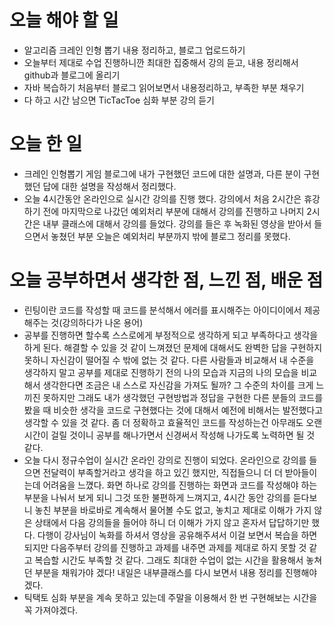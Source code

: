 # 오늘 해야 할 일
* 알고리즘 크레인 인형 뽑기 내용 정리하고, 블로그 업로드하기
* 오늘부터 제대로 수업 진행하니깐 최대한 집중해서 강의 듣고, 내용 정리해서 github과 블로그에 올리기
* 자바 복습하기 처음부터 블로그 읽어보면서 내용정리하고, 부족한 부분 채우기
* 다 하고 시간 남으면 TicTacToe 심화 부분 강의 듣기
# 오늘 한 일
* 크레인 인형뽑기 게임 블로그에 내가 구현했던 코드에 대한 설명과, 다른 분이 구현했던 답에 대한 설명을 작성해서 정리했다.
* 오늘 4시간동안 온라인으로 실시간 강의를 진행 했다. 강의에서 처음 2시간은 휴강하기 전에 마지막으로 나갔던
예외처리 부분에 대해서 강의를 진행하고 나머지 2시간은 내부 클래스에 대해서 강의를 들었다.
강의를 들은 후 녹화된 영상을 받아서 들으면서 놓쳤던 부분 오늘은 예외처리 부분까지 밖에 블로그 정리를 못했다.

# 오늘 공부하면서 생각한 점, 느낀 점, 배운 점
* 린팅이란 코드를 작성할 때 코드를 분석해서 에러를 표시해주는 아이디이에서 제공해주는 것(강의하다가 나온 용어)
* 공부를 진행하면 할수록 스스로에게 부정적으로 생각하게 되고 부족하다고 생각을 하게 된다. 해결할 수 있을 것 같이 느껴졌던
문제에 대해서도 완벽한 답을 구현하지 못하니 자신감이 떨어질 수 밖에 없는 것 같다. 
다른 사람들과 비교해서 내 수준을 생각하지 말고 공부를 제대로 진행하기 전의 나의 모습과 지금의 나의 모습을 비교해서 생각한다면
조금은 내 스스로 자신감을 가져도 될까? 그 수준의 차이를 크게 느끼진 못하지만 그래도 내가 생각했던 구현방법과 정답을 구현한
다른 분들의 코드를 봤을 때 비슷한 생각을 코드로 구현했다는 것에 대해서 예전에 비해서는 발전했다고 생각할 수 있을 것 같다.
좀 더 정확하고 효율적인 코드를 작성하는건 아무래도 오랜 시간이 걸릴 것이니 공부를 해나가면서 신경써서 작성해 나가도록
노력하면 될 것 같다.
* 오늘 다시 정규수업이 실시간 온라인 강의로 진행이 되었다. 온라인으로 강의를 들으면 전달력이 부족할거라고 생각을 하고 있긴 했지만,
직접들으니 더 더 받아들이는데 어려움을 느꼈다. 화면 하나로 강의를 진행하는 화면과 코드를 작성해야 하는 부분을 나눠서
보게 되니 그것 또한 불편하게 느껴지고, 4시간 동안 강의를 듣다보니 놓친 부분을 바로바로 계속해서 물어볼 수도 없고,
놓치고 제대로 이해가 가지 않은 상태에서 다음 강의들을 들어야 하니 더 이해가 가지 않고 혼자서 답답하기만 했다.
다행이 강사님이 녹화를 하셔서 영상을 공유해주셔서 이걸 보면서 복습을 하면되지만 다음주부터 강의를 진행하고 과제를 내주면
과제를 제대로 하지 못할 것 같고 복습할 시간도 부족할 것 같다. 그래도 최대한 수업이 없는 시간을 활용해서 놓쳐던 부분을
채워가야 겠다! 내일은 내부클래스를 다시 보면서 내용 정리를 진행해야겠다.
* 틱택토 심화 부분을 계속 못하고 있는데 주말을 이용해서 한 번 구현해보는 시간을 꼭 가져야겠다.